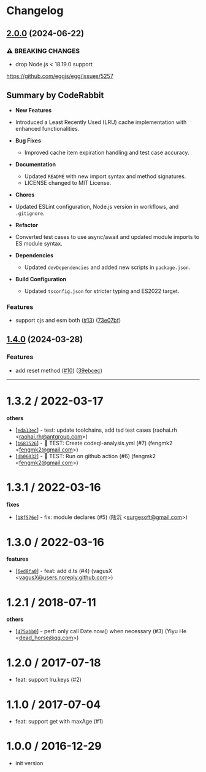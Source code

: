 # Changelog

## [2.0.0](https://github.com/node-modules/ylru/compare/v1.4.0...v2.0.0) (2024-06-22)


### ⚠ BREAKING CHANGES

* drop Node.js < 18.19.0 support

https://github.com/eggjs/egg/issues/5257

<!-- This is an auto-generated comment: release notes by coderabbit.ai
-->

## Summary by CodeRabbit

- **New Features**
- Introduced a Least Recently Used (LRU) cache implementation with
enhanced functionalities.

- **Bug Fixes**
  - Improved cache item expiration handling and test case accuracy.

- **Documentation**
  - Updated `README` with new import syntax and method signatures.
  - LICENSE changed to MIT License.

- **Chores**
- Updated ESLint configuration, Node.js version in workflows, and
`.gitignore`.

- **Refactor**
- Converted test cases to use async/await and updated module imports to
ES module syntax.

- **Dependencies**
  - Updated `devDependencies` and added new scripts in `package.json`.

- **Build Configuration**
  - Updated `tsconfig.json` for stricter typing and ES2022 target.

<!-- end of auto-generated comment: release notes by coderabbit.ai -->

### Features

* support cjs and esm both ([#13](https://github.com/node-modules/ylru/issues/13)) ([73e07bf](https://github.com/node-modules/ylru/commit/73e07bf9231131a3ad3d4c3a5bf1314e75f8797f))

## [1.4.0](https://github.com/node-modules/ylru/compare/v1.3.2...v1.4.0) (2024-03-28)


### Features

* add reset method ([#10](https://github.com/node-modules/ylru/issues/10)) ([39ebcec](https://github.com/node-modules/ylru/commit/39ebcecbac34f8efd04959bb42cc6b88a9d2bd8a))

---


1.3.2 / 2022-03-17
==================

**others**
  * [[`eda13ec`](http://github.com/node-modules/ylru/commit/eda13ec31cb40d28cb00dea0369fc5c657aecb9c)] - test: update toolchains, add tsd test cases (raohai.rh <<raohai.rh@antgroup.com>>)
  * [[`b683526`](http://github.com/node-modules/ylru/commit/b68352659a95158a54f72f3ac502cd9881759d00)] - 🤖 TEST: Create codeql-analysis.yml (#7) (fengmk2 <<fengmk2@gmail.com>>)
  * [[`db06032`](http://github.com/node-modules/ylru/commit/db060326f526aa4aef23a77f5185e36922f4a178)] - 🤖 TEST: Run on github action (#6) (fengmk2 <<fengmk2@gmail.com>>)

1.3.1 / 2022-03-16
==================

**fixes**
  * [[`18f576e`](http://github.com/node-modules/ylru/commit/18f576eb12ce456a7af419b68bd17d74bf567de6)] - fix: module declares (#5) (陆沉 <<surgesoft@gmail.com>>)

1.3.0 / 2022-03-16
==================

**features**
  * [[`6ed8fa0`](http://github.com/node-modules/ylru/commit/6ed8fa004e1a0d634ba8d277f70933a7a8945cf2)] - feat: add d.ts (#4) (vagusX <<vagusX@users.noreply.github.com>>)

1.2.1 / 2018-07-11
==================

**others**
  * [[`475abb0`](http://github.com/node-modules/ylru/commit/475abb0e9c787fd65d7c3dd3d2d74d67560b0bec)] - perf: only call Date.now() when necessary (#3) (Yiyu He <<dead_horse@qq.com>>)

1.2.0 / 2017-07-18
==================

  * feat: support lru.keys (#2)

1.1.0 / 2017-07-04
==================

  * feat: support get with maxAge (#1)

1.0.0 / 2016-12-29
==================

 * init version
